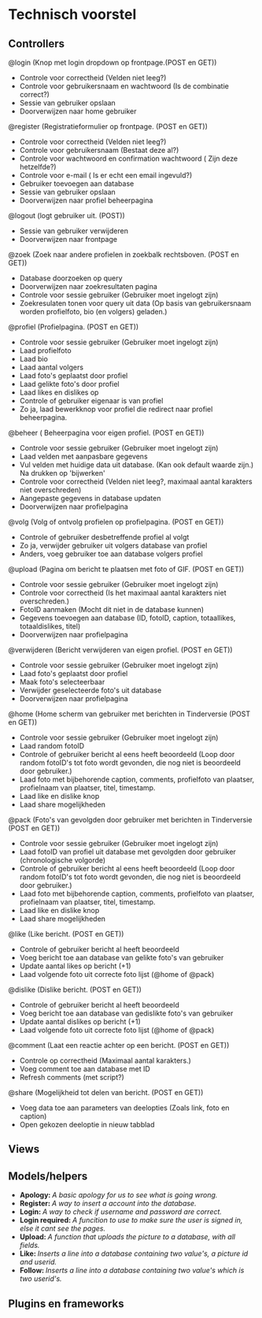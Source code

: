 # Technisch voorstel

## Controllers

@login (Knop met login dropdown op frontpage.(POST en GET))
- Controle voor correctheid (Velden niet leeg?)
- Controle voor gebruikersnaam en wachtwoord (Is de combinatie correct?)
- Sessie van gebruiker opslaan
- Doorverwijzen naar home gebruiker

@register (Registratieformulier op frontpage. (POST en GET))
- Controle voor correctheid (Velden niet leeg?)
- Controle voor gebruikersnaam (Bestaat deze al?)
- Controle voor wachtwoord en confirmation wachtwoord ( Zijn deze hetzelfde?)
- Controle voor e-mail ( Is er echt een email ingevuld?)
- Gebruiker toevoegen aan database
- Sessie van gebruiker opslaan
- Doorverwijzen naar profiel beheerpagina

@logout (logt gebruiker uit. (POST))
- Sessie van gebruiker verwijderen
- Doorverwijzen naar frontpage

@zoek (Zoek naar andere profielen in zoekbalk rechtsboven. (POST en GET))
- Database doorzoeken op query
- Doorverwijzen naar zoekresultaten pagina
- Controle voor sessie gebruiker (Gebruiker moet ingelogt zijn)
- Zoekresulaten tonen voor query uit data (Op basis van gebruikersnaam worden profielfoto, bio (en volgers) geladen.)

@profiel (Profielpagina. (POST en GET))
- Controle voor sessie gebruiker (Gebruiker moet ingelogt zijn)
- Laad profielfoto
- Laad bio
- Laad aantal volgers
- Laad foto's geplaatst door profiel
- Laad gelikte foto's door profiel
- Laad likes en dislikes op 
- Controle of gebruiker eigenaar is van profiel
- Zo ja, laad bewerkknop voor profiel die redirect naar profiel beheerpagina.

@beheer ( Beheerpagina voor eigen profiel. (POST en GET))
- Controle voor sessie gebruiker (Gebruiker moet ingelogt zijn)
- Laad velden met aanpasbare gegevens
- Vul velden met huidige data uit database. (Kan ook default waarde zijn.)
Na drukken op 'bijwerken'
- Controle voor correctheid (Velden niet leeg?, maximaal aantal karakters niet overschreden)
- Aangepaste gegevens in database updaten
- Doorverwijzen naar profielpagina

@volg (Volg of ontvolg profielen op profielpagina. (POST en GET))
- Controle of gebruiker desbetreffende profiel al volgt
- Zo ja, verwijder gebruiker uit volgers database van profiel
- Anders, voeg gebruiker toe aan database volgers profiel

@upload (Pagina om bericht te plaatsen met foto of GIF. (POST en GET))
- Controle voor sessie gebruiker (Gebruiker moet ingelogt zijn)
- Controle voor correctheid (Is het maximaal aantal karakters niet overschreden.)
- FotoID aanmaken (Mocht dit niet in de database kunnen)
- Gegevens toevoegen aan database (ID, fotoID, caption, totaallikes, totaaldislikes, titel)
- Doorverwijzen naar profielpagina

@verwijderen (Bericht verwijderen van eigen profiel. (POST en GET))
- Controle voor sessie gebruiker (Gebruiker moet ingelogt zijn)
- Laad foto's geplaatst door profiel
- Maak foto's selecteerbaar
- Verwijder geselecteerde foto's uit database
- Doorverwijzen naar profielpagina

@home (Home scherm van gebruiker met berichten in Tinderversie (POST en GET))
- Controle voor sessie gebruiker (Gebruiker moet ingelogt zijn)
- Laad random fotoID
- Controle of gebruiker bericht al eens heeft beoordeeld (Loop door random fotoID's tot foto wordt gevonden, die nog niet is beoordeeld  door gebruiker.)
- Laad foto met bijbehorende caption, comments, profielfoto van plaatser, profielnaam van plaatser, titel, timestamp.
- Laad like en dislike knop 
- Laad share mogelijkheden

@pack (Foto's van gevolgden door gebruiker met berichten in Tinderversie (POST en GET))
- Controle voor sessie gebruiker (Gebruiker moet ingelogt zijn)
- Laad fotoID van profiel uit database met gevolgden door gebruiker (chronologische volgorde)
- Controle of gebruiker bericht al eens heeft beoordeeld (Loop door random fotoID's tot foto wordt gevonden, die nog niet is beoordeeld  door gebruiker.)
- Laad foto met bijbehorende caption, comments, profielfoto van plaatser, profielnaam van plaatser, titel, timestamp.
- Laad like en dislike knop 
- Laad share mogelijkheden

@like (Like bericht. (POST en GET))
- Controle of gebruiker bericht al heeft beoordeeld
- Voeg bericht toe aan database van gelikte foto's van gebruiker
- Update aantal likes op bericht (+1)
- Laad volgende foto uit correcte foto lijst (@home of @pack)

@dislike (Dislike bericht. (POST en GET))
- Controle of gebruiker bericht al heeft beoordeeld
- Voeg bericht toe aan database van gedislikte foto's van gebruiker
- Update aantal dislikes op bericht (+1)
- Laad volgende foto uit correcte foto lijst (@home of @pack)

@comment (Laat een reactie achter op een bericht. (POST en GET))
- Controle op correctheid (Maximaal aantal karakters.)
- Voeg comment toe aan database met ID
- Refresh comments (met script?)

@share (Mogelijkheid tot delen van bericht. (POST en GET))
- Voeg data toe aan parameters van deelopties (Zoals link, foto en caption)
- Open gekozen deeloptie in nieuw tabblad

## Views

## Models/helpers
- <strong>Apology: </strong><em>A basic apology for us to see what is going wrong.</em>
- <strong>Register: </strong><em>A way to insert a account into the database.</em>
- <strong>Login: </strong><em>A way to check if username and password are correct.</em>
- <strong>Login required: </strong><em>A funcition to use to make sure the user is signed in, else it cant see the pages.</em>
- <strong>Upload: </strong><em>A function that uploads the picture to a database, with all fields.</em>
- <strong>Like: </strong><em>Inserts a line into a database containing two value's, a picture id and userid.</em>
- <strong>Follow: </strong><em>Inserts a line into a database containing two value's which is two userid's.</em>
 </ul>

## Plugins en frameworks
